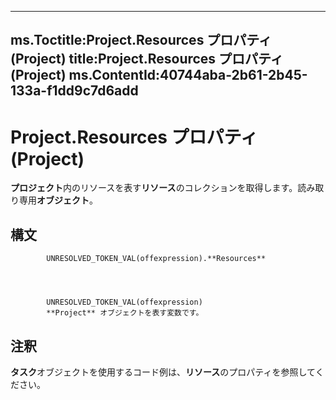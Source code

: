 

---
ms.Toctitle:Project.Resources プロパティ (Project)
title:Project.Resources プロパティ (Project)
ms.ContentId:40744aba-2b61-2b45-133a-f1dd9c7d6add
---
# Project.Resources プロパティ (Project)




**プロジェクト**内のリソースを表す**リソース**のコレクションを取得します。読み取り専用**オブジェクト**。

## 構文

            UNRESOLVED_TOKEN_VAL(offexpression).**Resources**




            UNRESOLVED_TOKEN_VAL(offexpression)
            **Project** オブジェクトを表す変数です。



## 注釈
**タスク**オブジェクトを使用するコード例は、**リソース**のプロパティを参照してください。




